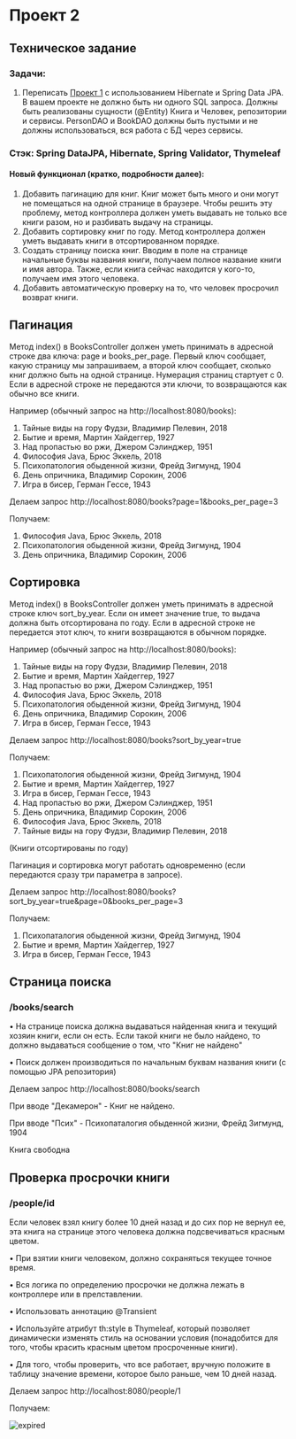# Проект 2
## Техническое задание
### Задачи:
1. Переписать [Проект 1](https://github.com/amiranify/SpringCrudProject1) с использованием Hibernate и Spring Data JPA. В вашем
проекте не должно быть ни одного SQL запроса. Должны быть реализованы
сущности (@Entity) Книга и Человек, репозитории и сервисы. PersonDAO и
BookDAO должны быть пустыми и не должны использоваться, вся работа с БД
через сервисы.

### Стэк: Spring DataJPA, Hibernate, Spring Validator, Thymeleaf

#### Новый функционал (кратко, подробности далее):
1. Добавить пагинацию для книг.
Книг может быть много и они могут не помещаться на одной странице в
браузере. Чтобы решить эту проблему, метод контроллера должен уметь
выдавать не только все книги разом, но и разбивать выдачу на страницы.
2. Добавить сортировку книг по году. Метод контроллера должен уметь
выдавать книги в отсортированном порядке.
3. Создать страницу поиска книг. Вводим в поле на странице начальные буквы
названия книги, получаем полное название книги и имя автора. Также, если
книга сейчас находится у кого-то, получаем имя этого человека.
4. Добавить автоматическую проверку на то, что человек просрочил возврат
книги.

## Пагинация
Метод index() в BooksController должен уметь принимать в адресной строке два
ключа: page и books_per_page. Первый ключ сообщает, какую страницу мы
запрашиваем, а второй ключ сообщает, сколько книг должно быть на одной странице.
Нумерация страниц стартует с 0. Если в адресной строке не передаются эти ключи, то
возвращаются как обычно все книги.

Например (обычный запрос на http://localhost:8080/books):
1. Тайные виды на гору Фудзи, Владимир Пелевин, 2018
2. Бытие и время, Мартин Хайдеггер, 1927
3. Над пропастью во ржи, Джером Сэлинджер, 1951
4. Философия Java, Брюс Эккель, 2018
5. Психопатология обыденной жизни, Фрейд Зигмунд, 1904
6. День опричника, Владимир Сорокин, 2006
7. Игра в бисер, Герман Гессе, 1943

Делаем запрос http://localhost:8080/books?page=1&books_per_page=3

Получаем: 

1. Философия Java, Брюс Эккель, 2018
2. Психопатология обыденной жизни, Фрейд Зигмунд, 1904
3. День опричника, Владимир Сорокин, 2006

## Сортировка
Метод index() в BooksController должен уметь принимать в адресной строке ключ
sort_by_year. Если он имеет значение true, то выдача должна быть отсортирована
по году. Если в адресной строке не передается этот ключ, то книги возвращаются в
обычном порядке.

Например (обычный запрос на http://localhost:8080/books):
1. Тайные виды на гору Фудзи, Владимир Пелевин, 2018
2. Бытие и время, Мартин Хайдеггер, 1927
3. Над пропастью во ржи, Джером Сэлинджер, 1951
4. Философия Java, Брюс Эккель, 2018
5. Психопатология обыденной жизни, Фрейд Зигмунд, 1904
6. День опричника, Владимир Сорокин, 2006
7. Игра в бисер, Герман Гессе, 1943

Делаем запрос http://localhost:8080/books?sort_by_year=true

Получаем: 
1. Психопатология обыденной жизни, Фрейд Зигмунд, 1904
2. Бытие и время, Мартин Хайдеггер, 1927
3. Игра в бисер, Герман Гессе, 1943
4. Над пропастью во ржи, Джером Сэлинджер, 1951
5. День опричника, Владимир Сорокин, 2006
6. Философия Java, Брюс Эккель, 2018
7. Тайные виды на гору Фудзи, Владимир Пелевин, 2018

(Книги отсортированы по году)

Пагинация и сортировка могут
работать одновременно (если
передаются сразу три параметра в
запросе).

Делаем запрос http://localhost:8080/books?sort_by_year=true&page=0&books_per_page=3

Получаем:
1. Психопаталогия обыденной жизни, Фрейд Зигмунд, 1904
2. Бытие и время, Мартин Хайдеггер, 1927
3. Игра в бисер, Герман Гессе, 1943


## Страница поиска
### /books/search

• 
На странице поиска должна выдаваться найденная книга и
текущий хозяин книги, если он есть. Если такой книги не было
найдено, то должно выдаваться сообщение о том, что "Книг не
найдено"

• 
Поиск должен производиться по начальным буквам названия
книги (с помощью JPA репозитория)

Делаем запрос http://localhost:8080/books/search

При вводе "Декамерон" - Книг не найдено.

При вводе "Псих" - Психопаталогия обыденной жизни, Фрейд Зигмунд, 1904 

Книга свободна


## Проверка просрочки книги
### /people/id

Если человек взял книгу более 10 дней назад и до сих пор не
вернул ее, эта книга на странице этого человека должна
подсвечиваться красным цветом.

• 
При взятии книги человеком, должно сохраняться текущее точное время. 

• 
Вся логика по определению просрочки не должна лежать в контроллере или в прелставлении.

• 
Использовать аннотацию @Transient

• 
Используйте атрибут th:style в Thymeleaf, который позволяет динамически
изменять стиль на основании условия (понадобится для того, чтобы красить
красным цветом просроченные книги).

• 
Для того, чтобы проверить, что все работает, вручную положите в таблицу
значение времени, которое было раньше, чем 10 дней назад.

Делаем запрос http://localhost:8080/people/1

Получаем:

![expired](img/expired.jpg)
